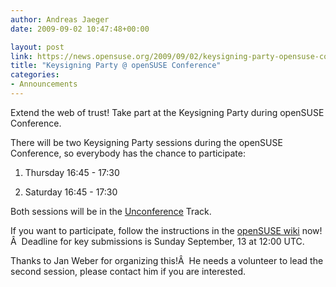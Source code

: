 ```yaml
---
author: Andreas Jaeger
date: 2009-09-02 10:47:48+00:00

layout: post
link: https://news.opensuse.org/2009/09/02/keysigning-party-opensuse-conference/
title: "Keysigning Party @ openSUSE Conference"
categories:
- Announcements
---
```

Extend the web of trust! Take part at the Keysigning Party during openSUSE Conference.

There will be two Keysigning Party sessions during the openSUSE Conference, so everybody has the chance to participate:



	
  1. Thursday 16:45 - 17:30

	
  2. Saturday 16:45 - 17:30


Both sessions will be in the [Unconference](http://en.opensuse.org/OpenSUSE_Conf_2009_Unconference) Track.

If you want to participate, follow the instructions in the [openSUSE wiki](http://en.opensuse.org/OpenSUSE_Conf_2009_KSP) now!Â  Deadline for key submissions is Sunday September, 13 at 12:00 UTC.

Thanks to Jan Weber for organizing this!Â  He needs a volunteer to lead the second session, please contact him if you are interested.		
